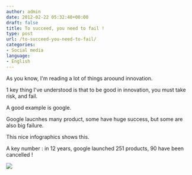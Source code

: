 ```yaml
---
author: admin
date: 2012-02-22 05:32:40+00:00
draft: false
title: To succeed, you need to fail !
type: post
url: /to-succeed-you-need-to-fail/
categories:
- Social media
language:
- English
---
```


As you know, I'm reading a lot of things aroound innovation.

1 key thing I've understood is that to be good in innovation, you must take risk, and fail.

A good example is google.

Google laucnhes many product, some have huge success, but some are also big failure.

This nice infographics shows this.

A key number : in 12 years, google launched 251 products, 90 have been cancelled !

[![](http://laurentmaumet.com/english/wp-content/uploads/2012/02/Google-fails.jpg)
](http://laurentmaumet.com/english/wp-content/uploads/2012/02/Google-fails.jpg)
